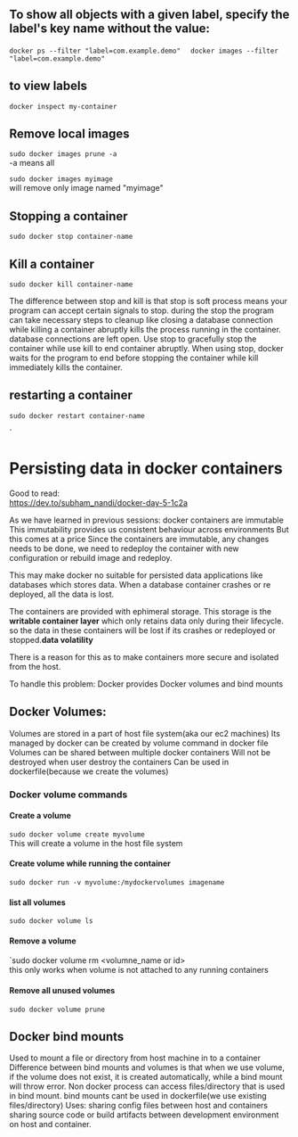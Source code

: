
## To show all objects with a given label, specify the label's key name without the value:  
`docker ps --filter "label=com.example.demo"  `
`docker images --filter "label=com.example.demo"  `
## to view labels  
`docker inspect my-container`  

## Remove local images  
`sudo docker images prune -a`  
-a means all  

`sudo docker images myimage`    
will remove only image named "myimage"    

## Stopping a container  
`sudo docker stop container-name`

## Kill a container
`sudo docker kill container-name`

The difference between stop and kill is that stop is soft process
means your program can accept certain signals to stop. during the stop
the program can take necessary steps to cleanup like closing a database connection
while killing a container abruptly kills the process running in the container.
database connections are left open.
Use stop to gracefully stop the container while use kill to end container abruptly.
When using stop, docker waits for the program to end before stopping the container
while kill immediately kills the container.

## restarting a container  
`sudo docker restart container-name`

`

# Persisting data in docker containers

Good to read:  
https://dev.to/subham_nandi/docker-day-5-1c2a

As we have learned in previous sessions:
docker containers are immutable
This immutability provides us consistent behaviour across environments
But this comes at a price
Since the containers are immutable, any changes needs to be done, we need to
redeploy the container with new configuration or rebuild image and redeploy.

This may make docker no suitable for persisted data applications
like databases which stores data.
When a database container crashes or re deployed, all the data is lost.

The containers are provided with ephimeral storage. This storage is the **writable
container layer** which only retains data only during their lifecycle. so the data
in these containers will be lost if its crashes or redeployed or stopped.**data volatility**

There is a reason for this as to make containers more secure and isolated from
the host.

To handle this problem:
Docker provides Docker volumes and bind mounts

## Docker Volumes:
Volumes are stored in a part of host file system(aka our ec2 machines)
Its managed by docker
can be created by volume command in docker file
Volumes can be shared between multiple docker containers
Will not be destroyed when user destroy the containers
Can be used in dockerfile(because we create the volumes)

### Docker volume commands

#### Create a volume
`sudo docker volume create myvolume`  
This will create a volume in the host file system

#### Create volume while running the container
`sudo docker run -v myvolume:/mydockervolumes imagename`

#### list all volumes
`sudo docker volume ls`  

#### Remove a volume
`sudo docker volume rm <volumne_name or id>  
this only works when volume is not attached to any running containers

#### Remove all unused volumes
`sudo docker volume prune`


## Docker bind mounts  
Used to mount a file or directory from host machine in to a container
Difference between bind mounts and volumes is that when we use volume, if the
volume does not exist, it is created automatically, while a bind mount will 
throw error. 
Non docker process can access files/directory that is used in bind mount.
bind mounts cant be used in dockerfile(we use existing files/directory)
Uses:
sharing config files between host and containers
sharing source code or build artifacts between development environment on host
and container.
